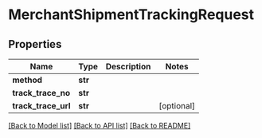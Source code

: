 # MerchantShipmentTrackingRequest

## Properties
Name | Type | Description | Notes
------------ | ------------- | ------------- | -------------
**method** | **str** |  | 
**track_trace_no** | **str** |  | 
**track_trace_url** | **str** |  | [optional] 

[[Back to Model list]](../README.md#documentation-for-models) [[Back to API list]](../README.md#documentation-for-api-endpoints) [[Back to README]](../README.md)


